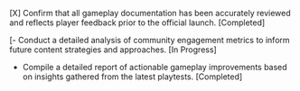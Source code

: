 [X] Confirm that all gameplay documentation has been accurately reviewed and reflects player feedback prior to the official launch. [Completed]

[- Conduct a detailed analysis of community engagement metrics to inform future content strategies and approaches. [In Progress]
- Compile a detailed report of actionable gameplay improvements based on insights gathered from the latest playtests. [Completed]
